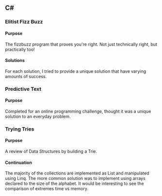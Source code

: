 ## C#
### Elitist Fizz Buzz
#### Purpose
The fizzbuzz program that proves you're right. Not just technically right, but practically too!
#### Solutions
For each solution, I tried to provide a unique solution that have varying amounts of success.

### Predictive Text
#### Purpose
Completed for an online programming challenge, thought it was a unique solution to an everyday problem.

### Trying Tries
#### Purpose
A review of Data Structures by building a Trie.
#### Continuation
The majority of the collections are implemented as List and manipulated using Linq. The more common solution
was to implement using arrays declared to the size of the alphabet. It would be interesting to see the comparison
of extremes time vs memory.